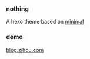 ### nothing
A hexo theme based on [minimal](https://github.com/orderedlist/minimal)

### demo
[blog.zjhou.com](http://blog.zjhou.com)


